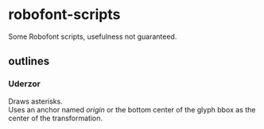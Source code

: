 # robofont-scripts
Some Robofont scripts, usefulness not guaranteed.

## outlines
### Uderzor
Draws asterisks.  
Uses an anchor named _origin_ or the bottom center of the glyph bbox as the center of the transformation.
